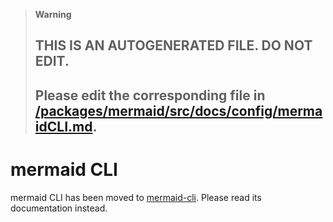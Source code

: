 > **Warning**
>
> ## THIS IS AN AUTOGENERATED FILE. DO NOT EDIT.
>
> ## Please edit the corresponding file in [/packages/mermaid/src/docs/config/mermaidCLI.md](../../packages/mermaid/src/docs/config/mermaidCLI.md).

# mermaid CLI

mermaid CLI has been moved to [mermaid-cli](https://github.com/mermaid-js/mermaid-cli). Please read its documentation instead.

